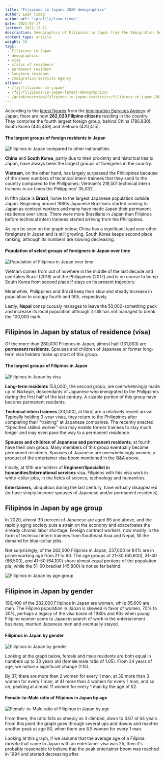```yaml
---
title: "Filipinos in Japan: 2020 demographics"
author: Leon Timog
author_url: "/profile/leon-timog"
date: 2021-07-17
lastmod: 2021-12-11
description: Demographics of Filipinos in Japan from the Immigration Services Agency
content_type: article
weight: 10
tags:
 - Filipinos in Japan
 - demographics
 - visa
 - status of residence
 - permanent resident
 - longterm resident
 - Immigration Services Agency
aliases:
 - /fij/filipinos-in-japan/
 - /fij/filipinos-in-japan-latest-demographics/
 - /guide/overview/filipinos-in-japan-statistics/filipinos-in-japan-2020-demographics/
---
```

According to the [latest figures](http://www.moj.go.jp/isa/policies/statistics/toukei_ichiran_touroku.html) from the [Immigration Services Agency](http://www.moj.go.jp/isa/) of Japan, there are now **282,023 Filipino citizens** residing in the country. They comprise the fourth largest foreign group, behind China (786,830), South Korea (435,459) and Vietnam (420,415).

#### The largest groups of foreign residents in Japan

![Filipinos in Japan compared to other nationalities](filipinos-in-japan-compared-to-others-2020.png "Filipinos in Japan compared to other nationalities")

**China** and **South Korea**, partly due to their proximity and historical ties to Japan, have always been the largest groups of foreigners in the country.

**Vietnam**, on the other hand, has largely surpassed the Philippines because of the sheer numbers of technical intern trainees that they send to the country compared to the Philippines: Vietnam's 219,501 technical intern trainees is six times the Philippines' 35,032.

In fifth place is **Brazil**, home to the largest Japanese population outside Japan. Beginning around 1980s Japanese Brazilians started coming to Japan as contract workers and many have made Japan their permanent residence ever since. There were more Brazilians in Japan than Filipinos before technical intern trainees started arriving from the Philippines.

As can be seen on the graph below, China has a significant lead over other foreigners in Japan and is still growing. South Korea keeps second place ranking, although its numbers are slowing decreasing. 

#### Population of select groups of foreigners in Japan over time

![Population of Filipinos in Japan over time](filipinos-in-japan-population-over-time.png "Population of Filipinos in Japan over time")

Vietnam comes from out of nowhere in the middle of the last decade and overtakes Brazil (2016) and the Philippines (2017) and is on course to bump South Korea from second place if stays on its present trajectory.

Meanwhile, Philippines and Brazil keep their slow and steady increase in population to occupy fourth and fifth, respectively.

Lastly, **Nepal** conspicuously manages to leave the 50,000-something pack and increase its local population although it still has not managed to break the 100,000 mark.

## Filipinos in Japan by status of residence (visa)

Of the more than 280,000 Filipinos in Japan, almost half (131,000) are **permanent residents**. Spouses and children of Japanese or former long-term visa holders make up most of this group.

#### The largest groups of Filipinos in Japan

![Filipinos in Japan by visa](filipinos-in-japan-by-visa-status-of-residence-2019.png "Filipinos in Japan by visa")

**Long-term residents** (53,000), the second group, are overwhelmingly made up of *Nikkeijin*, descendants of Japanese who immigrated to the Philippines during the first half of the last century. A sizable portion of this group have become permanent residents.

**Technical intern trainees** (33,500), at third, are a relatively recent arrival. Typically holding 3-year visas, they return to the Philippines after completing their "training" at Japanese companies. The recently enacted "Specified skilled worker" visa may enable former trainees to stay much longer and may even pave the way to a permanent residence.

**Spouses and children of Japanese and permanent residents**, at fourth, have their own group. Many members of this group eventually become permanent residents. Spouses of Japanese are overwhelmingly women, a product of the entertainer visa boom mentioned in the Q&A above.

Finally, at fifth are holders of **Engineer/Specialist in humanities/International services** visa. Filipinos with this visa work in white-collar jobs, in the fields of science, technology and humanities.

**Entertainers**, ubiquitous during the last century, have virtually disappeared (or have simply become spouses of Japanese and/or permanent residents). 

## Filipinos in Japan by age group

In 2020, almost 30 percent of Japanese are aged 65 and above, and the rapidly aging society puts a strain on the economy and exacerbates the already chronic labor shortage. Foreign contract workers, now mostly in the form of technical intern trainees from Southeast Asia and Nepal, fill the demand for blue-collar jobs.

Not surprisingly, of the 282,000 Filipinos in Japan, 237,000 or 84% are in prime working age from 21 to 60. The age groups of 21-30 (60,600), 31-40 (66,500), and 41-50 (64,100) share almost equal portions of the population pie, while the 51-60 bracket (45,800) is not so far behind.

![Filipinos in Japan by age group](filipinos-in-japan-by-age-2020.png "Filipinos in Japan by age group")

## Filipinos in Japan by gender

196,400 of the 282,000 Filipinos in Japan are women, while 85,600 are men. The Filipino population in Japan is skewed in favor of women, 70% to 30%, perhaps a legacy of the visa boom of 1980s and 90s when young Filipino women came to Japan in search of work in the entertainment business, married Japanese men and eventually stayed.

#### Filipinos in Japan by gender

![Filipinos in Japan by gender](filipinos-in-japan-by-gender-2020.png "Filipinos in Japan by gender")

Looking at the graph below, female and male residents are both equal in numbers up to 33 years old (female:male ratio of 1.05). From 34 years of age, we notice a significant change (1.15).

By 37, there are more than 2 women for every 1 man; at 39 more than 3 women for every 1 man; at 41 more than 4 women for every 1 man, and so on, peaking at almost 11 women for every 1 man by the age of 52.

#### Female-to-Male ratio of Filipinos in Japan by age
![Female-to-Male ratio of Filipinos in Japan by age](filipinos-in-japan-gender-ratio-by-age.png "Female-to-Male ratio of Filipinos in Japan by age")

From there, the ratio falls as steeply as it climbed, down to 3.67 at 64 years. From this point the graph goes through several ups and downs and reaches another peak at age 80, when there are 8.5 women for every 1 man.

Looking at this graph, if we assume that the average age of a Filipina *tarento* that came to Japan with an entertainer visa was 25, then it's probably reasonable to believe that the peak entertainer boom was reached in 1994 and started decreasing after.


